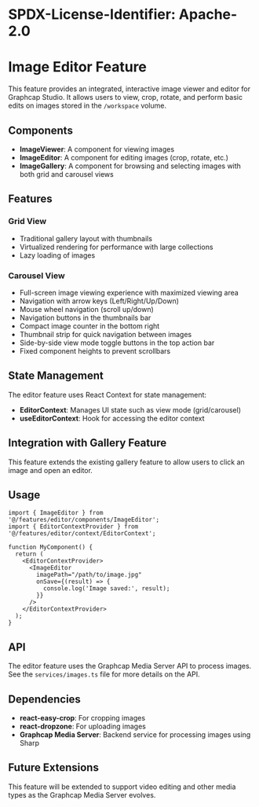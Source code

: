 # SPDX-License-Identifier: Apache-2.0
# Image Editor Feature

This feature provides an integrated, interactive image viewer and editor for Graphcap Studio. It allows users to view, crop, rotate, and perform basic edits on images stored in the `/workspace` volume.

## Components

- **ImageViewer**: A component for viewing images
- **ImageEditor**: A component for editing images (crop, rotate, etc.)
- **ImageGallery**: A component for browsing and selecting images with both grid and carousel views

## Features

### Grid View
- Traditional gallery layout with thumbnails
- Virtualized rendering for performance with large collections
- Lazy loading of images

### Carousel View
- Full-screen image viewing experience with maximized viewing area
- Navigation with arrow keys (Left/Right/Up/Down)
- Mouse wheel navigation (scroll up/down)
- Navigation buttons in the thumbnails bar
- Compact image counter in the bottom right
- Thumbnail strip for quick navigation between images
- Side-by-side view mode toggle buttons in the top action bar
- Fixed component heights to prevent scrollbars

## State Management

The editor feature uses React Context for state management:

- **EditorContext**: Manages UI state such as view mode (grid/carousel)
- **useEditorContext**: Hook for accessing the editor context

## Integration with Gallery Feature

This feature extends the existing gallery feature to allow users to click an image and open an editor.

## Usage

```tsx
import { ImageEditor } from '@/features/editor/components/ImageEditor';
import { EditorContextProvider } from '@/features/editor/context/EditorContext';

function MyComponent() {
  return (
    <EditorContextProvider>
      <ImageEditor
        imagePath="/path/to/image.jpg"
        onSave={(result) => {
          console.log('Image saved:', result);
        }}
      />
    </EditorContextProvider>
  );
}
```

## API

The editor feature uses the Graphcap Media Server API to process images. See the `services/images.ts` file for more details on the API.

## Dependencies

- **react-easy-crop**: For cropping images
- **react-dropzone**: For uploading images
- **Graphcap Media Server**: Backend service for processing images using Sharp

## Future Extensions

This feature will be extended to support video editing and other media types as the Graphcap Media Server evolves.